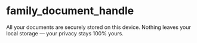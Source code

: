 # family_document_handle
All your documents are securely stored on this device. Nothing leaves your local storage — your privacy stays 100% yours.

